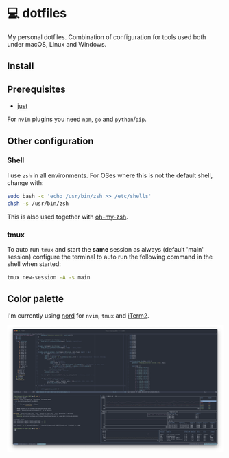 # 💻 dotfiles

My personal dotfiles. Combination of configuration for tools used both under
macOS, Linux and Windows.

## Install

## Prerequisites

* [just](https://github.com/casey/just)

For `nvim` plugins you need `npm`, `go` and `python`/`pip`.

## Other configuration

### Shell

I use `zsh` in all environments. For OSes where this is not the default shell,
change with:

```sh
sudo bash -c 'echo /usr/bin/zsh >> /etc/shells'
chsh -s /usr/bin/zsh
```

This is also used together with [oh-my-zsh](https://ohmyz.sh/).

### tmux

To auto run `tmux` and start the **same** session as always (default 'main'
session) configure the terminal to auto run the following command in the shell
when started:

```sh
tmux new-session -A -s main
```

## Color palette

I'm currently using [nord](https://www.nordtheme.com/) for `nvim`, `tmux` and
[iTerm2](https://github.com/arcticicestudio/nord-iterm2).

![screenshot](./img/screenshot04.png)
